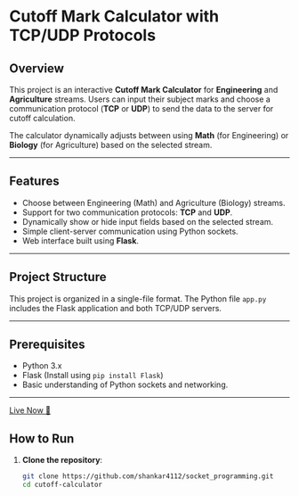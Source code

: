 # Cutoff Mark Calculator with TCP/UDP Protocols

## Overview

This project is an interactive **Cutoff Mark Calculator** for **Engineering** and **Agriculture** streams. Users can input their subject marks and choose a communication protocol (**TCP** or **UDP**) to send the data to the server for cutoff calculation.

The calculator dynamically adjusts between using **Math** (for Engineering) or **Biology** (for Agriculture) based on the selected stream.

---

## Features

- Choose between Engineering (Math) and Agriculture (Biology) streams.
- Support for two communication protocols: **TCP** and **UDP**.
- Dynamically show or hide input fields based on the selected stream.
- Simple client-server communication using Python sockets.
- Web interface built using **Flask**.

---

## Project Structure

This project is organized in a single-file format. The Python file `app.py` includes the Flask application and both TCP/UDP servers.

---

## Prerequisites

- Python 3.x
- Flask (Install using `pip install Flask`)
- Basic understanding of Python sockets and networking.

---
[Live Now 📀 ](https://cutt-off-mark-calculation-frontend.onrender.com)

## How to Run

1. **Clone the repository**:
   ```bash
   git clone https://github.com/shankar4112/socket_programming.git
   cd cutoff-calculator
